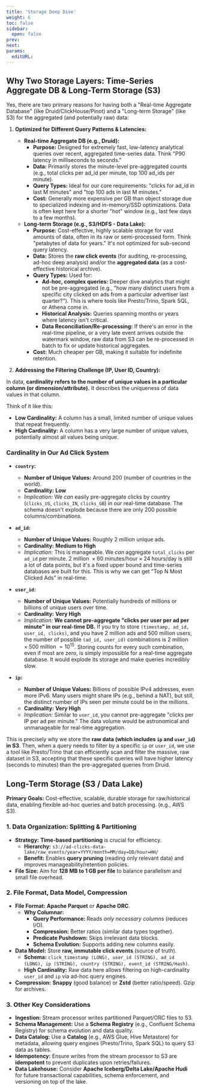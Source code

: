 ```yaml
---
title: 'Storage Deep Dive'
weight: 6
toc: false
sidebar:
  open: false
prev: 
next:
params:
  editURL: 
---
```


## Why Two Storage Layers: Time-Series Aggregate DB & Long-Term Storage (S3)

Yes, there are two primary reasons for having both a "Real-time Aggregate Database" (like Druid/ClickHouse/Pinot) and a "Long-term Storage" (like S3) for the aggregated (and potentially raw) data:

1.  **Optimized for Different Query Patterns & Latencies:**
    * **Real-time Aggregate DB (e.g., Druid):**
        * **Purpose:** Designed for extremely fast, low-latency analytical queries over recent, aggregated time-series data. Think "P90 latency in milliseconds to seconds."
        * **Data:** Primarily stores the minute-level pre-aggregated counts (e.g., total clicks per ad_id per minute, top 100 ad_ids per minute).
        * **Query Types:** Ideal for our core requirements: "clicks for ad_id in last M minutes" and "top 100 ads in last M minutes."
        * **Cost:** Generally more expensive per GB than object storage due to specialized indexing and in-memory/SSD optimizations. Data is often kept here for a shorter "hot" window (e.g., last few days to a few months).
    * **Long-term Storage (e.g., S3/HDFS - Data Lake):**
        * **Purpose:** Cost-effective, highly scalable storage for vast amounts of data, often in its raw or semi-processed form. Think "petabytes of data for years." It's not optimized for sub-second query latency.
        * **Data:** Stores the **raw click events** (for auditing, re-processing, ad-hoc deep analysis) and/or the **aggregated data** (as a cost-effective historical archive).
        * **Query Types:** Used for:
            * **Ad-hoc, complex queries:** Deeper dive analytics that might not be pre-aggregated (e.g., "how many distinct users from a specific city clicked on ads from a particular advertiser last quarter?"). This is where tools like Presto/Trino, Spark SQL, or Athena come in.
            * **Historical Analysis:** Queries spanning months or years where latency isn't critical.
            * **Data Reconciliation/Re-processing:** If there's an error in the real-time pipeline, or a very late event arrives outside the watermark window, raw data from S3 can be re-processed in batch to fix or update historical aggregates.
        * **Cost:** Much cheaper per GB, making it suitable for indefinite retention.

2.  **Addressing the Filtering Challenge (IP, User ID, Country):**

In data, **cardinality refers to the number of unique values in a particular column (or dimension/attribute).** It describes the uniqueness of data values in that column.

Think of it like this:

* **Low Cardinality:** A column has a small, limited number of unique values that repeat frequently.
* **High Cardinality:** A column has a very large number of unique values, potentially almost all values being unique.


### Cardinality in Our Ad Click System

* **`country`:**
    * **Number of Unique Values:** Around 200 (number of countries in the world).
    * **Cardinality:** **Low**
    * *Implication:* We *can* easily pre-aggregate clicks by country (`clicks_US`, `clicks_IN`, `clicks_GB`) in our real-time database. The schema doesn't explode because there are only 200 possible columns/combinations.

* **`ad_id`:**
    * **Number of Unique Values:** Roughly 2 million unique ads.
    * **Cardinality:** **Medium to High**
    * *Implication:* This is manageable. We *can* aggregate `total_clicks` per `ad_id` per minute. $2 \text{ million } \times 60 \text{ minutes/hour} \times 24 \text{ hours/day}$ is still a lot of data points, but it's a fixed upper bound and time-series databases are built for this. This is why we can get "Top N Most Clicked Ads" in real-time.

* **`user_id`:**
    * **Number of Unique Values:** Potentially hundreds of millions or billions of unique users over time.
    * **Cardinality:** **Very High**
    * *Implication:* **We cannot pre-aggregate "clicks per user per ad per minute" in our real-time DB.** If you try to store `(timestamp, ad_id, user_id, clicks)`, and you have 2 million ads and 500 million users, the number of possible `(ad_id, user_id)` combinations is $2 \text{ million } \times 500 \text{ million } = 10^{15}$. Storing counts for every such combination, even if most are zero, is simply impossible for a real-time aggregate database. It would explode its storage and make queries incredibly slow.

* **`ip`:**
    * **Number of Unique Values:** Billions of possible IPv4 addresses, even more IPv6. Many users might share IPs (e.g., behind a NAT), but still, the distinct number of IPs seen per minute could be in the millions.
    * **Cardinality:** **Very High**
    * *Implication:* Similar to `user_id`, you cannot pre-aggregate "clicks per IP per ad per minute." The data volume would be astronomical and unmanageable for real-time aggregation.


This is precisely why we store the **raw data (which includes `ip` and `user_id`) in S3**. Then, when a query needs to filter by a specific `ip` or `user_id`, we use a tool like Presto/Trino that can efficiently scan and filter the massive, raw dataset in S3, accepting that these specific queries will have higher latency (seconds to minutes) than the pre-aggregated queries from Druid.


## Long-Term Storage (S3 / Data Lake)

**Primary Goals:** Cost-effective, scalable, durable storage for raw/historical data, enabling flexible ad-hoc queries and batch processing. (e.g., AWS S3).

### 1. Data Organization: Splitting & Partitioning

* **Strategy:** **Time-based partitioning** is crucial for efficiency.
    * **Hierarchy:** `s3://ad-clicks-data-lake/raw_events/year=YYYY/month=MM/day=DD/hour=HH/`
    * **Benefit:** Enables **query pruning** (reading only relevant data) and improves manageability/retention policies.
* **File Size:** Aim for **128 MB to 1 GB per file** to balance parallelism and small file overhead.

### 2. File Format, Data Model, Compression

* **File Format:** **Apache Parquet** or **Apache ORC**.
    * **Why Columnar:**
        * **Query Performance:** Reads *only necessary columns* (reduces I/O).
        * **Compression:** Better ratios (similar data types together).
        * **Predicate Pushdown:** Skips irrelevant data blocks.
        * **Schema Evolution:** Supports adding new columns easily.
* **Data Model:** Store **raw, immutable click events** (source of truth).
    * **Schema:** `click_timestamp (LONG), user_id (STRING), ad_id (LONG), ip (STRING), country (STRING), event_id (STRING/Hash)`.
    * **High Cardinality:** Raw data here allows filtering on high-cardinality `user_id` and `ip` via ad-hoc query engines.
* **Compression:** **Snappy** (good balance) or **Zstd** (better ratio/speed). Gzip for archives.

### 3. Other Key Considerations

* **Ingestion:** Stream processor writes partitioned Parquet/ORC files to S3.
* **Schema Management:** Use a **Schema Registry** (e.g., Confluent Schema Registry) for schema evolution and data quality.
* **Data Catalog:** Use a **Catalog** (e.g., AWS Glue, Hive Metastore) for metadata, allowing query engines (Presto/Trino, Spark SQL) to query S3 data as tables.
* **Idempotency:** Ensure writes from the stream processor to S3 are **idempotent** to prevent duplicates upon retries/failures.
* **Data Lakehouse:** Consider **Apache Iceberg/Delta Lake/Apache Hudi** for future transactional capabilities, schema enforcement, and versioning on top of the lake.